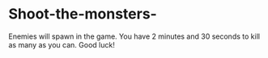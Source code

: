 # Shoot-the-monsters-
Enemies will spawn in the game. You have 2 minutes and 30 seconds to kill as many as you can. Good luck!
